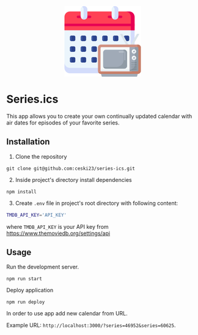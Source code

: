 <p align="center">
  <img src="https://github.com/ceski23/series-ics/blob/master/.github/icon.png" />
</p>

# Series.ics
This app allows you to create your own continually updated calendar with air dates for episodes of your favorite series.

## Installation
1. Clone the repository
```
git clone git@github.com:ceski23/series-ics.git
```
2. Inside project's directory install dependencies
```
npm install
```
3. Create `.env` file in project's root directory with following content:
```bash
TMDB_API_KEY='API_KEY'
```
where `TMDB_API_KEY` is your API key from https://www.themoviedb.org/settings/api

## Usage
Run the development server.
```
npm run start
```

Deploy application
```
npm run deploy
```

In order to use app add new calendar from URL.

Example URL: `http://localhost:3000/?series=46952&series=60625`.